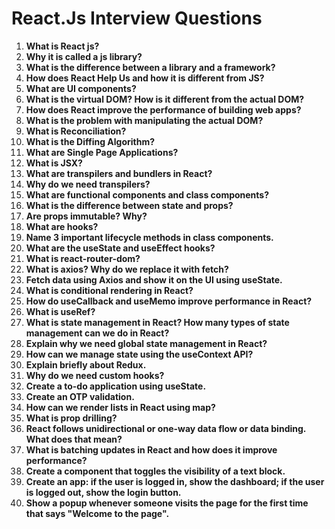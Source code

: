 
# React.Js Interview Questions

1. **What is React js?**
2. **Why it is called a js library?**
3. **What is the difference between a library and a framework?**
4. **How does React Help Us and how it is different from JS?**
5. **What are UI components?**
6. **What is the virtual DOM? How is it different from the actual DOM?**
7. **How does React improve the performance of building web apps?**
8. **What is the problem with manipulating the actual DOM?**
9. **What is Reconciliation?**
10. **What is the Diffing Algorithm?**
11. **What are Single Page Applications?**
12. **What is JSX?**
13. **What are transpilers and bundlers in React?**
14. **Why do we need transpilers?**
15. **What are functional components and class components?**
16. **What is the difference between state and props?**
17. **Are props immutable? Why?**
18. **What are hooks?**
19. **Name 3 important lifecycle methods in class components.**
20. **What are the useState and useEffect hooks?**
21. **What is react-router-dom?**
22. **What is axios? Why do we replace it with fetch?**
23. **Fetch data using Axios and show it on the UI using useState.**
24. **What is conditional rendering in React?**
25. **How do useCallback and useMemo improve performance in React?**
26. **What is useRef?**
27. **What is state management in React? How many types of state management can we do in React?**
28. **Explain why we need global state management in React?**
29. **How can we manage state using the useContext API?**
30. **Explain briefly about Redux.**
31. **Why do we need custom hooks?**
32. **Create a to-do application using useState.**
33. **Create an OTP validation.**
34. **How can we render lists in React using map?**
35. **What is prop drilling?**
36. **React follows unidirectional or one-way data flow or data binding. What does that mean?**
37. **What is batching updates in React and how does it improve performance?**
38. **Create a component that toggles the visibility of a text block.**
39. **Create an app: if the user is logged in, show the dashboard; if the user is logged out, show the login button.**
40. **Show a popup whenever someone visits the page for the first time that says "Welcome to the page".**
